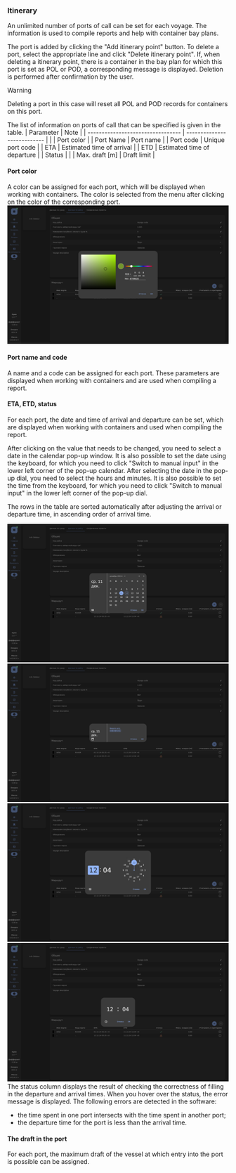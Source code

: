 ### Itinerary
An unlimited number of ports of call can be set for each voyage. The information is used to compile reports and help with container bay plans.

The port is added by clicking the "Add itinerary point" button. To delete a port, select the appropriate line and click "Delete itinerary point". If, when deleting a itinerary point, there is a container in the bay plan for which this port is set as POL or POD, a corresponding message is displayed. Deletion is performed after confirmation by the user.

> [!WARNING] 
> Deleting a port in this case will reset all POL and POD records for containers on this port.

The list of information on ports of call that can be specified is given in the table. 
| Parameter                         | Note                        |
| --------------------------------- | --------------------------- |
|                                   | Port color                  |
| Port Name                         | Port name                   |
| Port code                         | Unique port code            |
| ETA                               | Estimated time of arrival   |
| ETD                               | Estimated time of departure |
| Status                            |                             |
| Max. draft [m]                    | Draft limit                 |

#### Port color
A color can be assigned for each port, which will be displayed when working with containers. The color is selected from the menu after clicking on the color of the corresponding port.
![Port color selection](/assets/image/program_sheets/en/sheet04_info/wayinfo_color.png "Port color selection")

#### Port name and code
A name and a code can be assigned for each port. These parameters are displayed when working with containers and are used when compiling a report.

#### ETA, ETD, status
For each port, the date and time of arrival and departure can be set, which are displayed when working with containers and used when compiling the report.

After clicking on the value that needs to be changed, you need to select a date in the calendar pop-up window. It is also possible to set the date using the keyboard, for which you need to click "Switch to manual input" in the lower left corner of the pop-up calendar. After selecting the date in the pop-up dial, you need to select the hours and minutes. It is also possible to set the time from the keyboard, for which you need to click "Switch to manual input" in the lower left corner of the pop-up dial.

The rows in the table are sorted automatically after adjusting the arrival or departure time, in ascending order of arrival time.

![Calendar](/assets/image/program_sheets/en/sheet04_info/wayinfo_calendar.png "Calendar")
![Date selection](/assets/image/program_sheets/en/sheet04_info/wayinfo_date.png "Date selection")
![Dial](/assets/image/program_sheets/en/sheet04_info/wayinfo_watch.png "Dial")
![Timing](/assets/image/program_sheets/en/sheet04_info/wayinfo_time.png "Timing")
The status column displays the result of checking the correctness of filling in the departure and arrival times. When you hover over the status, the error message is displayed. The following errors are detected in the software:
- the time spent in one port intersects with the time spent in another port;
- the departure time for the port is less than the arrival time.

#### The draft in the port
For each port, the maximum draft of the vessel at which entry into the port is possible can be assigned.